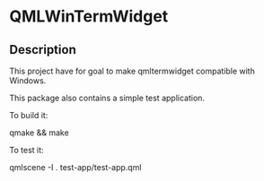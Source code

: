 # QMLWinTermWidget

## Description

This project have for goal to make qmltermwidget compatible with Windows.

This package also contains a simple test application.

To build it:

qmake && make

To test it:

qmlscene -I . test-app/test-app.qml
